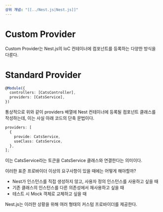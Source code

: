 ```yaml
---
상위 개념: "[[../Nest.js|Nest.js]]"
---
```

# Custom Provider
Custom Provider는 Nest.js의 IoC 컨테이너에 컴포넌트를 등록하는 다양한 방식을 다룬다.

# Standard Provider

```ts
@Module({
  controllers: [CatsController],
  providers: [CatsService],
})
```

통상적으로 위와 같이 providers 배열에 Nest 컨테이너에 등록될 컴포넌트 클래스를 작성하는데, 이는 사실 아래 코드의 단축 문법이다.

```ts
providers: [
  {
    provide: CatsService,
    useClass: CatsService,
  },
];
```

이는 CatsService라는 토큰을 CatsService 클래스와 연결한다는 의미이다.

이러한 표준 프로바이더 이상의 요구사항이 있을 때에는 어떻게 해야할까?

* Nest가 인스턴스를 직접 생성하지 않고, 사용자 정의 인스턴스를 사용하고 싶을 때
* 기존 클래스의 인스턴스를 다른 의존성에서 재사용하고 싶을 때
* 테스트 시 Mock 객체로 교체하고 싶을 때

Nest.js는 이러한 상황을 위해 여러 형태의 커스텀 프로바이더를 제공한다.